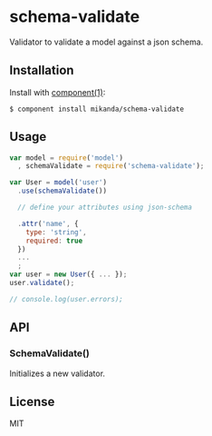 
# schema-validate

  Validator to validate a model against a json schema.

## Installation

  Install with [component(1)](http://component.io):

    $ component install mikanda/schema-validate

## Usage

  ```js
  var model = require('model')
    , schemaValidate = require('schema-validate');

  var User = model('user')
    .use(schemaValidate())

    // define your attributes using json-schema

    .attr('name', {
      type: 'string',
      required: true
    })
    ...
    ;
  var user = new User({ ... });
  user.validate();

  // console.log(user.errors);
  ```

## API

### SchemaValidate()

  Initializes a new validator.

## License

  MIT
